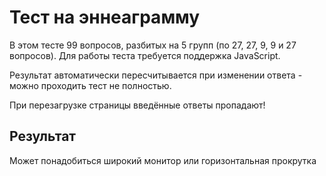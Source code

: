 # Тест на эннеаграмму

В этом тесте 99 вопросов, разбитых на 5 групп (по 27, 27, 9, 9 и 27 вопросов). Для работы теста требуется поддержка JavaScript.

Результат автоматически пересчитывается при изменении ответа - можно проходить тест не полностью.

При перезагрузке страницы введённые ответы пропадают!

<div id="test_contents">
</div>

## Результат

Может понадобиться широкий монитор или горизонтальная прокрутка

<div id="res">
</div>

<script src="jquery.js"></script>
<script src="test_new.js"></script>
<script src="ennea_new.js"></script>

